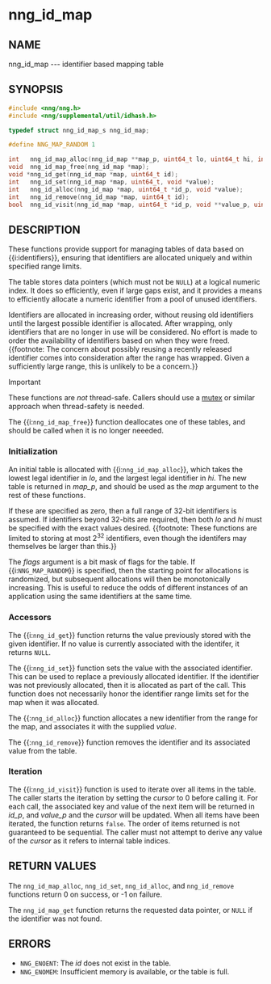 # nng_id_map

## NAME

nng_id_map --- identifier based mapping table

## SYNOPSIS

```c
#include <nng/nng.h>
#include <nng/supplemental/util/idhash.h>

typedef struct nng_id_map_s nng_id_map;

#define NNG_MAP_RANDOM 1

int   nng_id_map_alloc(nng_id_map **map_p, uint64_t lo, uint64_t hi, int flags);
void  nng_id_map_free(nng_id_map *map);
void *nng_id_get(nng_id_map *map, uint64_t id);
int   nng_id_set(nng_id_map *map, uint64_t, void *value);
int   nng_id_alloc(nng_id_map *map, uint64_t *id_p, void *value);
int   nng_id_remove(nng_id_map *map, uint64_t id);
bool  nng_id_visit(nng_id_map *map, uint64_t *id_p, void **value_p, uint32_t *cursor);
```

## DESCRIPTION

These functions provide support for managing tables of data based on
{{i:identifiers}}, ensuring that identifiers are allocated uniquely and within
specified range limits.

The table stores data pointers (which must not be `NULL`) at a logical numeric index.
It does so efficiently, even if large gaps exist, and it provides a means to efficiently
allocate a numeric identifier from a pool of unused identifiers.

Identifiers are allocated in increasing order, without reusing old identifiers until the
largest possible identifier is allocated. After wrapping, only identifiers that are no longer
in use will be considered.
No effort is made to order the availability of identifiers based on
when they were freed.{{footnote: The concern about possibly reusing a
recently released identifier comes into consideration after the range has wrapped.
Given a sufficiently large range, this is unlikely to be a concern.}}

> [!IMPORTANT]
> These functions are _not_ thread-safe.
> Callers should use a [mutex][mutex] or similar approach when thread-safety is needed.

The {{i:`nng_id_map_free`}} function deallocates one of these tables, and should be called
when it is no longer neeeded.

### Initialization

An initial table is allocated with {{i:`nng_id_map_alloc`}}, which takes the lowest legal identifier in _lo_,
and the largest legal identifier in _hi_.
The new table is returned in _map_p_, and should be used as the _map_ argument to the rest of these functions.

If these are specified as zero, then a full range of 32-bit identifiers is assumed.
If identifiers beyond 32-bits are required,
then both _lo_ and _hi_ must be specified with the exact values desired.
{{footnote: These functions are limited to storing at most 2<sup>32</sup> identifiers, even though the identifers may
themselves be larger than this.}}

The _flags_ argument is a bit mask of flags for the table.
If {{i:`NNG_MAP_RANDOM`}} is specified, then the starting point for allocations is randomized, but subsequent allocations will then be monotonically increasing.
This is useful to reduce the odds of different instances of an application using the same identifiers at the same time.

### Accessors

The {{i:`nng_id_get`}} function returns the value previously stored with the given identifier.
If no value is currently associated with the identifer, it returns `NULL`.

The {{i:`nng_id_set`}} function sets the value with the associated identifier.
This can be used to replace a previously allocated identifier.
If the identifier was not previously allocated, then it is allocated as part of the call.
This function does not necessarily honor the identifier range limits set for the map when it was allocated.

The {{:`nng_id_alloc`}} function allocates a new identifier from the range for the map, and associates it with
the supplied _value_.

The {{:`nng_id_remove`}} function removes the identifier and its associated value from the table.

### Iteration

The {{i:`nng_id_visit`}} function is used to iterate over all items in the table.
The caller starts the iteration by setting the _cursor_ to 0 before calling it.
For each call, the associated key and value of the next item will be returned in _id_p_,
and _value_p_ and the _cursor_ will be updated.
When all items have been iterated, the function returns `false`.
The order of items returned is not guaranteed to be sequential.
The caller must not attempt to derive any value of the _cursor_ as it refers to internal table indices.

## RETURN VALUES

The `nng_id_map_alloc`, `nng_id_set`, `nng_id_alloc`, and `nng_id_remove` functions
return 0 on success, or -1 on failure.

The `nng_id_map_get` function returns the requested data pointer, or `NULL` if the identifier was not found.

## ERRORS

- `NNG_ENOENT`: The _id_ does not exist in the table.
- `NNG_ENOMEM`: Insufficient memory is available, or the table is full.

[mutex]: ../thr/nng_mtx.md
